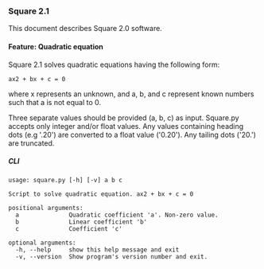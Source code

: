 ### Square 2.1

This document describes Square 2.0 software.


#### Feature: Quadratic equation

Square 2.1 solves quadratic equations having the following form:
```
ax2 + bx + c = 0
```
where x represents an unknown, and a, b, and c represent known numbers such that a is not equal to 0.

Three separate values should be provided (a, b, c) as input.
Square.py accepts only integer and/or float values.
Any values containing heading dots (e.g '.20') are converted to a float value ('0.20').
Any tailing dots ('20.') are truncated.


##### CLI
```
usage: square.py [-h] [-v] a b c

Script to solve quadratic equation. ax2 + bx + c = 0

positional arguments:
  a              Quadratic coefficient 'a'. Non-zero value.
  b              Linear coefficient 'b'
  c              Coefficient 'c'

optional arguments:
  -h, --help     show this help message and exit
  -v, --version  Show program's version number and exit.
```